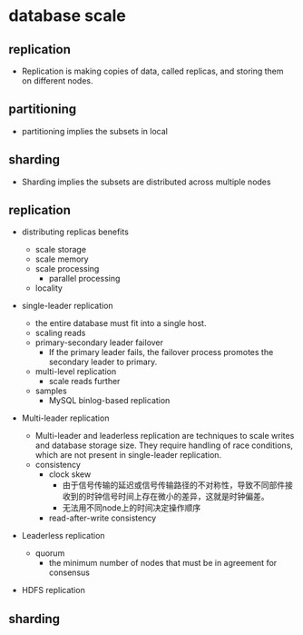 # database scale

## replication
+  Replication is making copies of data, called replicas, and storing them on different nodes.
## partitioning
+ partitioning implies the subsets in local
## sharding
+ Sharding implies the subsets are distributed across multiple nodes


## replication

+ distributing replicas benefits
    + scale storage
    + scale memory
    + scale processing
        + parallel processing
    + locality

+ single-leader replication
    +  the entire database must fit into a single host.
    + scaling reads
    + primary-secondary leader failover
        +  If the primary leader fails, the failover process promotes the secondary leader to primary. 
    + multi-level replication
        + scale reads further
    + samples
        + MySQL binlog-based replication

+ Multi-leader replication
    + Multi-leader and leaderless replication are techniques to scale writes and database storage size. They require handling of race conditions, which are not present in single-leader replication.
    + consistency
        + clock skew
            + 由于信号传输的延迟或信号传输路径的不对称性，导致不同部件接收到的时钟信号时间上存在微小的差异，这就是时钟偏差。
            + 无法用不同node上的时间决定操作顺序
        + read-after-write consistency
+ Leaderless replication
    + quorum
        + the minimum number of nodes that must be in agreement for consensus
+ HDFS replication


## sharding